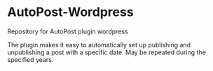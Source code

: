 # AutoPost-Wordpress
Repository for AutoPost plugin wordpress

The plugin makes it easy to automatically set up publishing and unpublishing a post with a specific date. May be repeated during the specified years.

